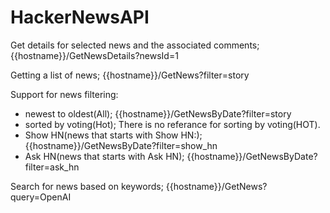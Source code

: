 # HackerNewsAPI

Get details for selected news and the associated comments;
{{hostname}}/GetNewsDetails?newsId=1

Getting a list of news;
{{hostname}}/GetNews?filter=story

Support for news filtering:
   - newest to oldest(All);
     {{hostname}}/GetNewsByDate?filter=story
   - sorted by voting(Hot); 
      There is no referance for sorting by voting(HOT).
   - Show HN(news that starts with Show HN:);
      {{hostname}}/GetNewsByDate?filter=show_hn
   - Ask HN(news that starts with Ask HN);
      {{hostname}}/GetNewsByDate?filter=ask_hn

Search for news based on keywords;
{{hostname}}/GetNews?query=OpenAI
